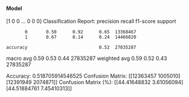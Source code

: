 #### Model
[1 0 0 ... 0 0 0]
Classification Report:
              precision    recall  f1-score   support

           0       0.50      0.92      0.65  13368467
           1       0.67      0.14      0.24  14466820

    accuracy                           0.52  27835287
   macro avg       0.59      0.53      0.44  27835287
weighted avg       0.59      0.52      0.43  27835287

Accuracy: 0.518705914546525
Confusion Matrix:
[[12363457  1005010]
 [12391949  2074871]]
Confusion Matrix (%):
[[44.41648832  3.61056094]
 [44.51884761  7.45410313]]
